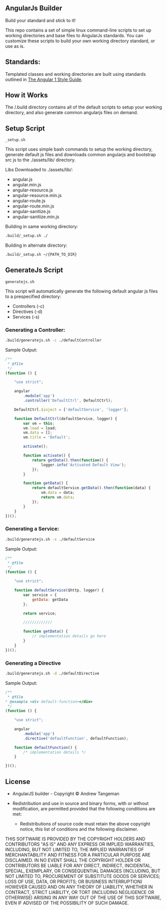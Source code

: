 ## AngularJs Builder

Build your standard and stick to it!

This repo contains a set of simple linux command-line scripts to set up working directories 
and base files to AngularJs standards. You can customize these scripts to build your own working
directory standard, or use as is.

## Standards:

Templated classes and working directories are built using standards 
outlined in [The Angular 1 Style Guide](https://github.com/johnpapa/angular-styleguide/tree/master/a1/README.md). 

## How it Works

The /.build directory contains all of the default scripts to setup your working directory, and 
also generate common angularjs files on demand. 

## Setup Script 

``` 
_setup.sh 
```

This script uses simple bash commands to setup the working directory, generate default js files
and downloads common angularjs and bootstrap src js to the ./assets/lib/ directory.

Libs Downloaded to ./assets/lib/:

* angular.js                                     
* angular.min.js                                  
* angular-resource.js    
* angular-resource.min.js     
* angular-route.js              
* angular-route.min.js             
* angular-sanitize.js             
* angular-sanitize.min.js               
 
Building in same working directory:
 
 ``` sh
 .build/_setup.sh ./
```
Building in alternate directory:

 ``` sh
 .build/_setup.sh ~/{PATH_TO_DIR}
```

## GenerateJs Script

```
generatejs.sh
```

This script will automatically generate the following default angular js files to a prespecified 
directory:

* Controllers (-c)
* Directives (-d)
* Services (-s)

### Generating a Controller:

 ``` sh
 .build/generatejs.sh -c ./defaultController
```

Sample Output:

``` js
/**
 * @file
 */
(function () {

    "use strict";

    angular
        .module('app')
        .controller('DefaultCtrl', DefaultCtrl);

    DefaultCtrl.$inject = ['defaultService', 'logger'];

    function DefaultCtrl(defaultService, logger) {
        var vm = this;
        vm.load = load;
        vm.data = [];
        vm.title = 'Default';

        activate();

        function activate() {
            return getData().then(function() {
                logger.info('Activated Default View');
            });
        }

        function getData() {
            return defaultService.getData().then(function(data) {
                vm.data = data;
                return vm.data;
            });
        }
    }
})();
```

### Generating a Service:

 ``` sh
 .build/generatejs.sh -s ./defaultService
```

Sample Output:

``` js
/**
 * @file
 */
(function () {

    "use strict";

    function defaultService($http, logger) {
        var service = {
            getData: getData
        };

        return service;

        /////////////

        function getData() {
            // implementation details go here
        }
    }
})();
```

### Generating a Directive

 ``` sh
 .build/generatejs.sh -d ./defaultDirective
```

Sample Output:

``` js
/**
 * @file
* @example <div default-function></div>
 */
(function () {

    "use strict";

    angular
        .module('app')
        .directive('defaultFunction', defaultFunction);

    function defaultFunction() {
        /* implementation details */
    }

})();
```

## License


* AngularJS builder - Copyright © Andrew Tangeman

* Redistribution and use in source and binary forms, with or without modification, are permitted provided that the following conditions are met:

  * Redistributions of source code must retain the above copyright notice, this list of conditions and the following disclaimer.

THIS SOFTWARE IS PROVIDED BY THE COPYRIGHT HOLDERS AND CONTRIBUTORS "AS IS" AND ANY EXPRESS OR IMPLIED WARRANTIES, INCLUDING, BUT NOT LIMITED TO, THE IMPLIED WARRANTIES OF MERCHANTABILITY AND FITNESS FOR A PARTICULAR PURPOSE ARE DISCLAIMED. IN NO EVENT SHALL THE COPYRIGHT HOLDER OR CONTRIBUTORS BE LIABLE FOR ANY DIRECT, INDIRECT, INCIDENTAL, SPECIAL, EXEMPLARY, OR CONSEQUENTIAL DAMAGES (INCLUDING, BUT NOT LIMITED TO, PROCUREMENT OF SUBSTITUTE GOODS OR SERVICES; LOSS OF USE, DATA, OR PROFITS; OR BUSINESS INTERRUPTION) HOWEVER CAUSED AND ON ANY THEORY OF LIABILITY, WHETHER IN CONTRACT, STRICT LIABILITY, OR TORT (INCLUDING NEGLIGENCE OR OTHERWISE) ARISING IN ANY WAY OUT OF THE USE OF THIS SOFTWARE, EVEN IF ADVISED OF THE POSSIBILITY OF SUCH DAMAGE.
